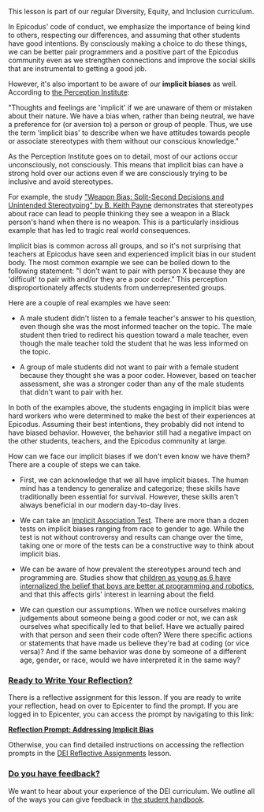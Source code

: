 This lesson is part of our regular Diversity, Equity, and Inclusion curriculum.

In Epicodus' code of conduct, we emphasize the importance of being kind to others, respecting our differences, and assuming that other students have good intentions. By consciously making a choice to do these things, we can be better pair programmers and a positive part of the Epicodus community even as we strengthen connections and improve the social skills that are instrumental to getting a good job.

However, it's also important to be aware of our **implicit biases** as well. According to [the Perception Institute](https://perception.org/research/implicit-bias/):

"Thoughts and feelings are 'implicit' if we are unaware of them or mistaken about their nature. We have a bias when, rather than being neutral, we have a preference for (or aversion to) a person or group of people. Thus, we use the term 'implicit bias' to describe when we have attitudes towards people or associate stereotypes with them without our conscious knowledge."

As the Perception Institute goes on to detail, most of our actions occur unconsciously, not consciously. This means that implicit bias can have a strong hold over our actions even if we are consciously trying to be inclusive and avoid stereotypes.

For example, the study ["Weapon Bias: Split-Second Decisions and Unintended Stereotyping" by B. Keith Payne](https://journals.sagepub.com/doi/10.1111/j.1467-8721.2006.00454.x) demonstrates that stereotypes about race can lead to people thinking they see a weapon in a Black person's hand when there is no weapon. This is a particularly insidious example that has led to tragic real world consequences.

Implicit bias is common across all groups, and so it's not surprising that teachers at Epicodus have seen and experienced implicit bias in our student body. The most common example we see can be boiled down to the following statement: "I don't want to pair with person X because they are 'difficult' to pair with and/or they are a poor coder." This perception disproportionately affects students from underrepresented groups.

Here are a couple of real examples we have seen:

* A male student didn't listen to a female teacher's answer to his question, even though she was the most informed teacher on the topic. The male student then tried to redirect his question toward a male teacher, even though the male teacher told the student that he was less informed on the topic.

* A group of male students did not want to pair with a female student because they thought she was a poor coder. However, based on teacher assessment, she was a stronger coder than any of the male students that didn't want to pair with her.

In both of the examples above, the students engaging in implicit bias were hard workers who were determined to make the best of their experiences at Epicodus. Assuming their best intentions, they probably did not intend to have biased behavior. However, the behavior still had a negative impact on the other students, teachers, and the Epicodus community at large.

How can we face our implicit biases if we don't even know we have them? There are a couple of steps we can take.

* First, we can acknowledge that we all have implicit biases. The human mind has a tendency to generalize and categorize; these skills have traditionally been essential for survival. However, these skills aren't always beneficial in our modern day-to-day lives.

* We can take an [Implicit Association Test](https://implicit.harvard.edu/implicit/takeatest.html). There are more than a dozen tests on implicit biases ranging from race to gender to age. While the test is not without controversy and results can change over the time, taking one or more of the tests can be a constructive way to think about implicit bias.

* We can be aware of how prevalent the stereotypes around tech and programming are. Studies show that [children as young as 6 have internalized the belief that boys are better at programming and robotics](http://blogs.edweek.org/edweek/curriculum/2017/05/gender_stereotypes_coding_ability_start_young_1st_grade.html), and that this affects girls' interest in learning about the field.

* We can question our assumptions. When we notice ourselves making judgements about someone being a good coder or not, we can ask ourselves what specifically led to that belief. Have we actually paired with that person and seen their code often? Were there specific actions or statements that have made us believe they're bad at coding (or vice versa)? And if the same behavior was done by someone of a different age, gender, or race, would we have interpreted it in the same way?

### [Ready to Write Your Reflection?](#ready-to-write-your-reflection)

There is a reflective assignment for this lesson. If you are ready to write your reflection, head on over to Epicenter to find the prompt. If you are logged in to Epicenter, you can access the prompt by navigating to this link:

**<span class="glyphicon glyphicon-link"></span> [Reflection Prompt: Addressing Implicit Bias](https://epicenter.epicodus.com/journals?title=Addressing+Implicit+Bias)** 

Otherwise, you can find detailed instructions on accessing the reflection prompts in the [DEI Reflective Assignments](https://new.learnhowtoprogram.com/prework/getting-started-at-epicodus/dei-reflective-assignments#finding-the-reflection-prompts) lesson.

### [Do you have feedback?](#do-you-have-feedback)

We want to hear about your experience of the DEI curriculum. We outline all of the ways you can give feedback in [the student handbook](https://new.learnhowtoprogram.com/student-handbook#giving-feedback).